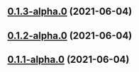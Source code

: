 ## [0.1.3-alpha.0](https://github.com/eideasy/eideasy-browser-js/compare/v0.1.2-alpha.0...v0.1.3-alpha.0) (2021-06-04)



## [0.1.2-alpha.0](https://github.com/eideasy/eideasy-browser-js/compare/v0.1.1-alpha.0...v0.1.2-alpha.0) (2021-06-04)



## [0.1.1-alpha.0](https://github.com/eideasy/eideasy-browser-js/compare/v0.1.0...v0.1.1-alpha.0) (2021-06-04)



